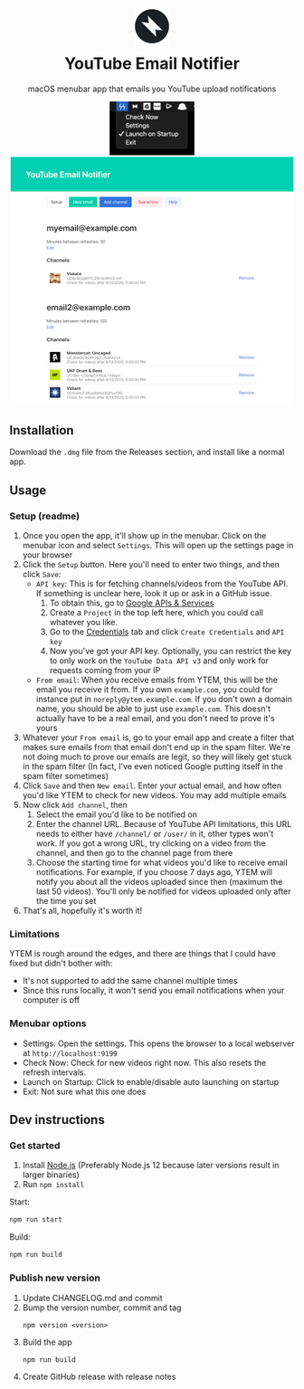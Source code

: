 <p align="center">
  <img src="./assets/logo.png" width="64">
</p>
<h1 align="center" style="margin-top:0px">
  YouTube Email Notifier
</h1>
<p align="center">macOS menubar app that emails you YouTube upload notifications</p>

<!-- hide this section inside the app, where the readme shows as a help section-->
<p align="center" class="hide-in-app">
  <img src="./assets/menubar-screenshot.jpg" width="150">
  <br>
  <img src="./assets/settings-screenshot.jpg" width="500">
</p>

## Installation

Download the `.dmg` file from the Releases section, and install like a normal app.

## Usage

### Setup (readme)
1. Once you open the app, it'll show up in the menubar. Click on the menubar icon and select `Settings`. This will open up the settings page in your browser
2. Click the `Setup` button. Here you'll need to enter two things, and then click `Save`:
    - `API key`: This is for fetching channels/videos from the YouTube API. If something is unclear here, look it up or ask in a GitHub issue.
        1. To obtain this, go to [Google APIs & Services](https://console.developers.google.com/apis/dashboard)
        2. Create a `Project` in the top left here, which you could call whatever you like.
        3. Go to the [Credentials](https://console.developers.google.com/apis/credentials) tab and click `Create Credentials` and `API key`
        4. Now you've got your API key. Optionally, you can restrict the key to only work on the `YouTube Data API v3` and only work for requests coming from your IP
    - `From email`: When you receive emails from YTEM, this will be the email you receive it from. If you own `example.com`, you could for instance put in `noreply@ytem.example.com`. If you don't own a domain name, you should be able to just use `example.com`. This doesn't actually have to be a real email, and you don't need to prove it's yours
3. Whatever your `From email` is, go to your email app and create a filter that makes sure emails from that email don't end up in the spam filter. We're not doing much to prove our emails are legit, so they will likely get stuck in the spam filter (In fact, I've even noticed Google putting itself in the spam filter sometimes)
4. Click `Save` and then `New email`. Enter your actual email, and how often you'd like YTEM to check for new videos. You may add multiple emails
5. Now click `Add channel`, then
    1. Select the email you'd like to be notified on
    2. Enter the channel URL. Because of YouTube API limitations, this URL needs to either have `/channel/` or `/user/` in it, other types won't work. If you got a wrong URL, try clicking on a video from the channel, and then go to the channel page from there
    3. Choose the starting time for what videos you'd like to receive email notifications. For example, if you choose 7 days ago, YTEM will notify you about all the videos uploaded since then (maximum the last 50 videos). You'll only be notified for videos uploaded only after the time you set
6. That's all, hopefully it's worth it!

### Limitations

YTEM is rough around the edges, and there are things that I could have fixed but didn't bother with:
- It's not supported to add the same channel multiple times
- Since this runs locally, it won't send you email notifications when your computer is off

### Menubar options

- Settings: Open the settings. This opens the browser to a local webserver at `http://localhost:9199`
- Check Now: Check for new videos right now. This also resets the refresh intervals.
- Launch on Startup: Click to enable/disable auto launching on startup
- Exit: Not sure what this one does

## Dev instructions

### Get started

1. Install [Node.js](https://nodejs.org) (Preferably Node.js 12 because later versions result in larger binaries)
2. Run `npm install`

Start:

```sh
npm run start
```

Build:

```sh
npm run build
```

### Publish new version

1. Update CHANGELOG.md and commit
2. Bump the version number, commit and tag
    ```
    npm version <version>
    ```
3. Build the app
    ```
    npm run build
    ```
4. Create GitHub release with release notes
